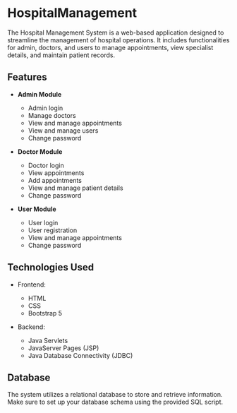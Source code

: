 # HospitalManagement


The Hospital Management System is a web-based application designed to streamline the management of hospital operations. It includes functionalities for admin, doctors, and users to manage appointments, view specialist details, and maintain patient records.

## Features

- **Admin Module**
  - Admin login
  - Manage doctors
  - View and manage appointments
  - View and manage users
  - Change password

- **Doctor Module**
  - Doctor login
  - View appointments
  - Add appointments
  - View and manage patient details
  - Change password

- **User Module**
  - User login
  - User registration
  - View and manage appointments
  - Change password

## Technologies Used

- Frontend:
  - HTML
  - CSS
  - Bootstrap 5

- Backend:
  - Java Servlets
  - JavaServer Pages (JSP)
  - Java Database Connectivity (JDBC)

## Database

The system utilizes a relational database to store and retrieve information. Make sure to set up your database schema using the provided SQL script.
